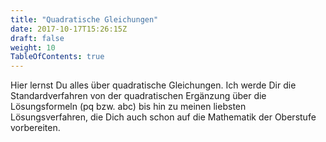 ```yaml
---
title: "Quadratische Gleichungen"
date: 2017-10-17T15:26:15Z
draft: false
weight: 10
TableOfContents: true
---
```


Hier lernst Du alles über quadratische Gleichungen. Ich werde Dir die Standardverfahren von der quadratischen Ergänzung über die Lösungsformeln (pq bzw. abc) bis hin zu meinen liebsten Lösungsverfahren, die Dich auch schon auf die Mathematik der Oberstufe vorbereiten.